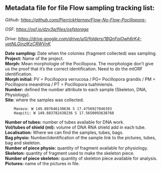 ## Metadata file for file Flow sampling tracking list: ##

*Github: https://github.com/PierrickHarnay/Flow-No-Flow-Pocillopora-*

*OSF: https://osf.io/dzy3q/files/osfstorage*  

*Drive: https://drive.google.com/drive/u/0/folders/1BQnFoiOwh6rK4-yptNLGinzlKzCRWVnK*

**Date sampling:** Date when the colonies (fragment collected) was sampling.  
**Project:** Name of the project.    
**Morph:** Mean morphologie of the Pocillopora. The morphologie don’t give us the proof that it’s the correct identification. Need to do the mtORF identification.  
**Morph initial:** PV = Pocillopora verrucosa / PG= Pocillopora grandis / PM = Pocillopora meandrina / PT = Pocillopora tuahiniensis.   
**Number:** defined the number attribute to each sample (Skeleton, DNA, Physiology).  
**Site:** where the samples was collected. 
 
		Manava: W 149.807646130636 S 17.4756927846393   
		Haapiti: W 149.883782438236 S 17.5650093638768   
		
**Number of tubes:** number of tubes available for DNA work.   
**Vol/tubes of shield (ml):** volume of DNA RNA shield add in each tube.  
**Localisation:** Where we can find the samples, tubes, bags.   
**Bag physio:** Number/identification of the sample link to the pictures, tubes, bag and skeleton.  
**Number of piece physio:** quantity of fragment available for physiology.   
**Skeleton:** quantity of fragment used to make the skeleton piece.  
**Number of piece skeleton:** quantity of skeleton piece available for analysis.   
**Pictures:** name of the pictures in file.   
